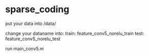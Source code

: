 # sparse_coding

put your data into /data/

change your dataname into: 
   train: feature_conv5_norelu_train
   test: feature_conv5_norelu_test
   
run main_conv5.m
